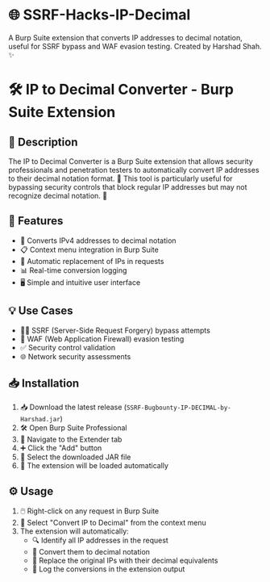 # 🌐 SSRF-Hacks-IP-Decimal
A Burp Suite extension that converts IP addresses to decimal notation, useful for SSRF bypass and WAF evasion testing. Created by Harshad Shah. ✨

# 🛠️ IP to Decimal Converter - Burp Suite Extension

## 📜 Description
The IP to Decimal Converter is a Burp Suite extension that allows security professionals and penetration testers to automatically convert IP addresses to their decimal notation format. 🔄 This tool is particularly useful for bypassing security controls that block regular IP addresses but may not recognize decimal notation. 🚀

## 🌟 Features
- 🔢 Converts IPv4 addresses to decimal notation
- 📋 Context menu integration in Burp Suite
- 🔄 Automatic replacement of IPs in requests
- 📊 Real-time conversion logging
- 🖥️ Simple and intuitive user interface

## 💡 Use Cases
- 🕵️‍♂️ SSRF (Server-Side Request Forgery) bypass attempts
- 🔐 WAF (Web Application Firewall) evasion testing
- ✅ Security control validation
- 🌐 Network security assessments

## 📥 Installation
1. 📥 Download the latest release (`SSRF-Bugbounty-IP-DECIMAL-by-Harshad.jar`)
2. 🛠️ Open Burp Suite Professional
3. 📂 Navigate to the Extender tab
4. ➕ Click the "Add" button
5. 📁 Select the downloaded JAR file
6. 🚀 The extension will be loaded automatically

## ⚙️ Usage
1. 🖱️ Right-click on any request in Burp Suite
2. 📜 Select "Convert IP to Decimal" from the context menu
3. The extension will automatically:
   - 🔍 Identify all IP addresses in the request
   - 🔄 Convert them to decimal notation
   - 🔄 Replace the original IPs with their decimal equivalents
   - 📜 Log the conversions in the extension output
